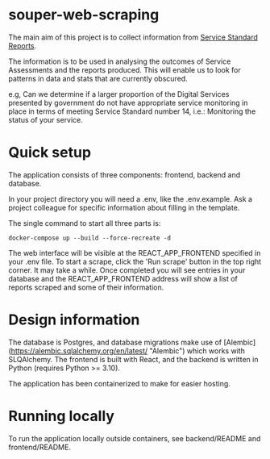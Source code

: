 # souper-web-scraping
The main aim of this project is to collect information from 
[Service Standard Reports](https://www.gov.uk/service-standard-reports "Service Standard Reports").

The information is to be used in analysing the outcomes of Service Assessments and the reports produced.
This will enable us to look for patterns in data and stats that are currently obscured.

e.g, Can we determine if a larger proportion of the Digital Services presented by government do not have appropriate service monitoring in place in terms of meeting Service Standard number 14, i.e.: Monitoring the status of your service.

# Quick setup
The application consists of three components: frontend, backend and database.

In your project directory you will need a .env, like the .env.example. Ask a project colleague for specific information about filling in the template.

The single command to start all three parts is:

`docker-compose up --build --force-recreate -d`

The web interface will be visible at the REACT_APP_FRONTEND specified in your .env file. To start a scrape, click the 'Run scrape' button in the top right corner. It may take a while. Once completed you will see entries in your database and the REACT_APP_FRONTEND address will show a list of reports scraped and some of their information.

# Design information
The database is Postgres, and database migrations make use of [Alembic] (https://alembic.sqlalchemy.org/en/latest/ "Alembic") which works with SLQAlchemy.
The frontend is built with React, and the backend is written in Python (requires Python >= 3.10).

The application has been containerized to make for easier hosting.

# Running locally
To run the application locally outside containers, see backend/README and frontend/README.